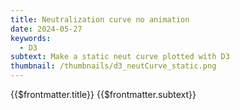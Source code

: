 ```yaml
---
title: Neutralization curve no animation
date: 2024-05-27
keywords:
  - D3
subtext: Make a static neut curve plotted with D3
thumbnail: /thumbnails/d3_neutCurve_static.png
---
```


<script setup>
  import NeutCurveNoAnimation from '/components/graphs/NeutCurveNoAnimation.vue'
</script>

<FigureTitle>{{$frontmatter.title}}</FigureTitle>
<SubtitleHeader>{{$frontmatter.subtext}}</SubtitleHeader>
<D3PlotContainer>
<NeutCurveNoAnimation/>
</D3PlotContainer>


